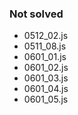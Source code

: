 ### Not solved

- 0512_02.js
- 0511_08.js
- 0601_01.js
- 0601_02.js
- 0601_03.js
- 0601_04.js
- 0601_05.js
